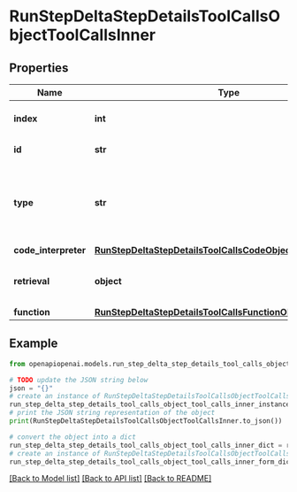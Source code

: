 # RunStepDeltaStepDetailsToolCallsObjectToolCallsInner


## Properties

Name | Type | Description | Notes
------------ | ------------- | ------------- | -------------
**index** | **int** | The index of the tool call in the tool calls array. | 
**id** | **str** | The ID of the tool call object. | [optional] 
**type** | **str** | The type of tool call. This is always going to be &#x60;code_interpreter&#x60; for this type of tool call. | 
**code_interpreter** | [**RunStepDeltaStepDetailsToolCallsCodeObjectCodeInterpreter**](RunStepDeltaStepDetailsToolCallsCodeObjectCodeInterpreter.md) |  | [optional] 
**retrieval** | **object** | For now, this is always going to be an empty object. | [optional] 
**function** | [**RunStepDeltaStepDetailsToolCallsFunctionObjectFunction**](RunStepDeltaStepDetailsToolCallsFunctionObjectFunction.md) |  | [optional] 

## Example

```python
from openapiopenai.models.run_step_delta_step_details_tool_calls_object_tool_calls_inner import RunStepDeltaStepDetailsToolCallsObjectToolCallsInner

# TODO update the JSON string below
json = "{}"
# create an instance of RunStepDeltaStepDetailsToolCallsObjectToolCallsInner from a JSON string
run_step_delta_step_details_tool_calls_object_tool_calls_inner_instance = RunStepDeltaStepDetailsToolCallsObjectToolCallsInner.from_json(json)
# print the JSON string representation of the object
print(RunStepDeltaStepDetailsToolCallsObjectToolCallsInner.to_json())

# convert the object into a dict
run_step_delta_step_details_tool_calls_object_tool_calls_inner_dict = run_step_delta_step_details_tool_calls_object_tool_calls_inner_instance.to_dict()
# create an instance of RunStepDeltaStepDetailsToolCallsObjectToolCallsInner from a dict
run_step_delta_step_details_tool_calls_object_tool_calls_inner_form_dict = run_step_delta_step_details_tool_calls_object_tool_calls_inner.from_dict(run_step_delta_step_details_tool_calls_object_tool_calls_inner_dict)
```
[[Back to Model list]](../README.md#documentation-for-models) [[Back to API list]](../README.md#documentation-for-api-endpoints) [[Back to README]](../README.md)


